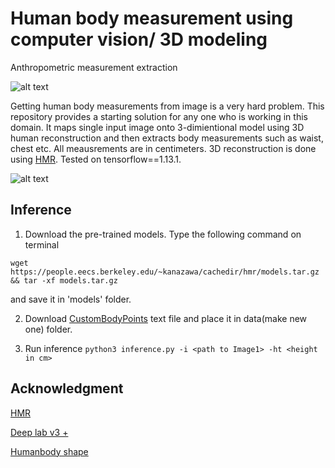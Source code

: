 # Human body measurement using computer vision/ 3D modeling
Anthropometric measurement extraction

![alt text](https://github.com/farazBhatti/Human-Body-Measurements-using-Computer-Vision/blob/master/sample_data/input/img1.png)


Getting human body measurements from image is a very hard problem. This repository provides a starting solution for any one who is working in this domain.
It maps single input image onto 3-dimientional model using 3D human reconstruction and then extracts body measurements such as waist, chest etc. All meausrements are in centimeters. 3D reconstruction is done using [HMR](https://github.com/akanazawa/hmr). Tested on tensorflow==1.13.1.

![alt text](https://github.com/farazBhatti/Human-Body-Measurements-using-Computer-Vision/blob/master/sample_data/input/Screenshot%20from%202021-01-27%2014-34-16.png)



## Inference
1. Download the pre-trained models.
Type the following command on terminal

`wget https://people.eecs.berkeley.edu/~kanazawa/cachedir/hmr/models.tar.gz && tar -xf models.tar.gz`

and save it in 'models' folder.

2. Download [CustomBodyPoints](https://github.com/farazBhatti/Human-Body-Measurements-using-Computer-Vision/files/5886235/customBodyPoints.txt) text file and place it in data(make new one) folder.


3. Run inference
`python3 inference.py -i <path to Image1> -ht <height in cm>`
 
## Acknowledgment
[HMR](https://github.com/akanazawa/hmr)

[Deep lab v3 +](https://github.com/rishizek/tensorflow-deeplab-v3)

[Humanbody shape](https://github.com/1900zyh/3D-Human-Body-Shape)
